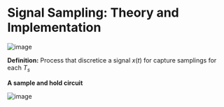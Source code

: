 # Signal Sampling: Theory and Implementation

![image](https://github.com/user-attachments/assets/ceb1e903-8654-46f8-af4c-405f4d03ad73)

**Definition:** Process that discretice a signal $x(t)$ for capture samplings for each $T_s$ 

**A sample and hold circuit**

![image](https://github.com/user-attachments/assets/6388e3ad-dd69-4907-acb4-287dedf0b6b2)

